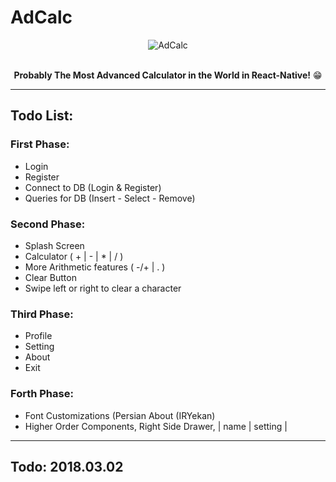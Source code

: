 # AdCalc
<div align="center">
<img align="middle" src="https://raw.githubusercontent.com/MohamadKh75/AdCalc/master/__others/AdCalc.png" alt="AdCalc">
<br><br>
  
  
<strong>Probably The Most Advanced Calculator in the World in React-Native!</strong> :grin:
</div>

---

## Todo List:
### First Phase:
* Login
* Register
* Connect to DB (Login & Register)
* Queries for DB (Insert - Select - Remove)

### Second Phase:
* Splash Screen
* Calculator ( + | - | * | / )
* More Arithmetic features ( -/+ | . )
* Clear Button
* Swipe left or right to clear a character

### Third Phase:
* Profile
* Setting
* About
* Exit

### Forth Phase:
* Font Customizations (Persian About (IRYekan)
* Higher Order Components, Right Side Drawer,   |   name   | setting |

---

## Todo: 2018.03.02
